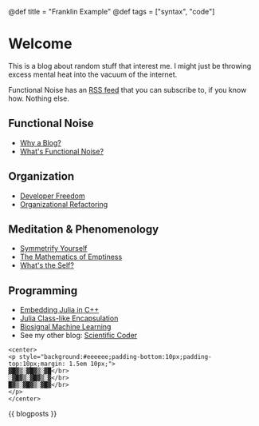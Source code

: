 @def title = "Franklin Example"
@def tags = ["syntax", "code"]

# Welcome

This is a blog about random stuff that interest me. I might just be throwing excess mental heat into the vacuum of the internet.

Functional Noise has an [RSS feed](https://www.functionalnoise.com/feed.xml) that you can subscribe to, if you know how. Nothing else.

## Functional Noise

* [Why a Blog?](/pages/2021-03-14-why/)
* [What's Functional Noise?](/pages/2023-02-07-functional-noise/)

## Organization

* [Developer Freedom](/pages/2021-05-04-developer-freedom/)
* [Organizational Refactoring](/pages/2022-12-29-org-refactor/)

## Meditation & Phenomenology

* [Symmetrify Yourself](/pages/2023-01-06-symmetrify-yourself/)
* [The Mathematics of Emptiness](/pages/2023-03-17-empty-math/)
* [What's the Self?](/pages/2023-01-30-self/)

## Programming

* [Embedding Julia in C++](/pages/2022-07-21-embedding/)
* [Julia Class-like Encapsulation](/pages/2023-02-13-julia-encapsulated-class/)
* [Biosignal Machine Learning](/pages/2021-02-22-biosignal-machine-learning/)
* See my other blog: [Scientific Coder](https://scientificcoder.com/)

~~~
<center>
<p style="background:#eeeeee;padding-bottom:10px;padding-top:10px;margin: 1.5em 10px;">
▓█▓▒░▓█▓▒░▓█</br>
░▓█▓▒░▓█▓▒░▓</br>
█▓▒░▓█▓▒░▓█▓</br>
</p>
</center>
~~~

{{ blogposts }}


